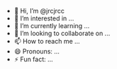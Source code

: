 - 👋 Hi, I’m @jrcjrcc
- 👀 I’m interested in ...
- 🌱 I’m currently learning ...
- 💞️ I’m looking to collaborate on ...
- 📫 How to reach me ...
- 😄 Pronouns: ...
- ⚡ Fun fact: ...

<!---
jrcjrcc/jrcjrcc is a ✨ special ✨ repository because its `README.md` (this file) appears on your GitHub profile.
You can click the Preview link to take a look at your changes.
--->

